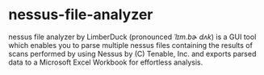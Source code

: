 # nessus-file-analyzer
nessus file analyzer by LimberDuck (pronounced *ˈlɪm.bɚ dʌk*) is a GUI tool which enables you to parse multiple nessus files containing the results  of scans performed by using Nessus by (C) Tenable, Inc. and exports parsed data to a Microsoft Excel Workbook for effortless analysis.
